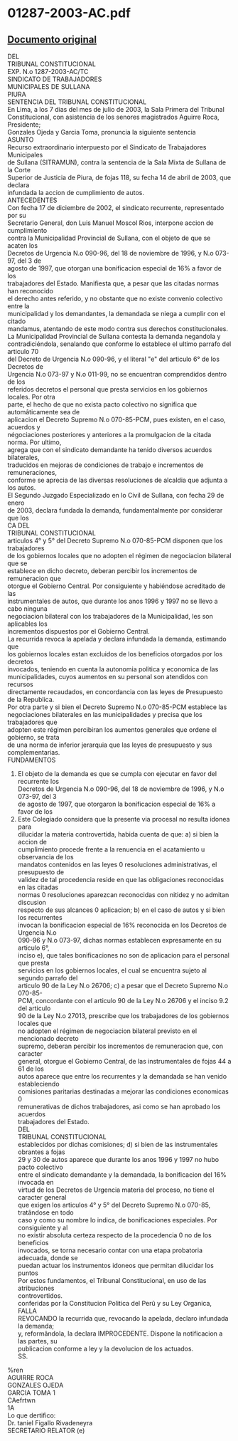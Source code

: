 
01287-2003-AC.pdf
=================
  
[Documento original](https://tc.gob.pe/jurisprudencia/2003/01287-2003-AC.pdf)  
---  
DEL  
TRIBUNAL CONSTITUCIONAL  
EXP. N.o 1287-2003-AC/TC  
SINDICATO DE TRABAJADORES  
MUNICIPALES DE SULLANA  
PIURA  
SENTENCIA DEL TRIBUNAL CONSTITUCIONAL  
En Lima, a los 7 dias del mes de julio de 2003, la Sala Primera del Tribunal  
Constitucional, con asistencia de los senores magistrados Aguirre Roca, Presidente;  
Gonzales Ojeda y Garcia Toma, pronuncia la siguiente sentencia  
ASUNTO  
Recurso extraordinario interpuesto por el Sindicato de Trabajadores Municipales  
de Sullana (SITRAMUN), contra la sentencia de la Sala Mixta de Sullana de la Corte  
Superior de Justicia de Piura, de fojas 118, su fecha 14 de abril de 2003, que declara  
infundada la accion de cumplimiento de autos.  
ANTECEDENTES  
Con fecha 17 de diciembre de 2002, el sindicato recurrente, representado por su  
Secretario General, don Luis Manuel Moscol Rios, interpone accion de cumplimiento  
contra la Municipalidad Provincial de Sullana, con el objeto de que se acaten los  
Decretos de Urgencia N.o 090-96, del 18 de noviembre de 1996, y N.o 073-97, del 3 de  
agosto de 1997, que otorgan una bonificacion especial de 16% a favor de los  
trabajadores del Estado. Manifiesta que, a pesar que las citadas normas han reconocido  
el derecho antes referido, y no obstante que no existe convenio colectivo entre la  
municipalidad y los demandantes, la demandada se niega a cumplir con el citado  
mandamus, atentando de este modo contra sus derechos constitucionales.  
La Municipalidad Provincial de Sullana contesta la demanda negandola y  
contradiciéndola, senalando que conforme lo establece el ultimo parrafo del articulo 70  
del Decreto de Urgencia N.o 090-96, y el literal "e" del articulo 6° de los Decretos de  
Urgencia N.o 073-97 y N.o 011-99, no se encuentran comprendidos dentro de los  
referidos decretos el personal que presta servicios en los gobiernos locales. Por otra  
parte, el hecho de que no exista pacto colectivo no significa que automâticamente sea de  
aplicacion el Decreto Supremo N.o 070-85-PCM, pues existen, en el caso, acuerdos y  
négociaciones posteriores y anteriores a la promulgacion de la citada norma. Por ultimo,  
agrega que con el sindicato demandante ha tenido diversos acuerdos bilaterales,  
traducidos en mejoras de condiciones de trabajo e incrementos de remuneraciones,  
conforme se aprecia de las diversas resoluciones de alcaldia que adjunta a los autos.  
El Segundo Juzgado Especializado en lo Civil de Sullana, con fecha 29 de enero  
de 2003, declara fundada la demanda, fundamentalmente por considerar que los  
CA DEL  
TRIBUNAL CONSTITUCIONAL  
articulos 4° y 5° del Decreto Supremo N.o 070-85-PCM disponen que los trabajadores  
de los gobiernos locales que no adopten el régimen de negociacion bilateral que se  
establece en dicho decreto, deberan percibir los incrementos de remuneracion que  
otorgue el Gobierno Central. Por consiguiente y habiéndose acreditado de las  
instrumentales de autos, que durante los anos 1996 y 1997 no se llevo a cabo ninguna  
negociacion bilateral con los trabajadores de la Municipalidad, les son aplicables los  
incrementos dispuestos por el Gobierno Central.  
La recurrida revoca la apelada y declara infundada la demanda, estimando que  
los gobiernos locales estan excluidos de los beneficios otorgados por los decretos  
invocados, teniendo en cuenta la autonomia politica y economica de las  
municipalidades, cuyos aumentos en su personal son atendidos con recursos  
directamente recaudados, en concordancia con las leyes de Presupuesto de la Republica.  
Por otra parte y si bien el Decreto Supremo N.o 070-85-PCM establece las  
negociaciones bilaterales en las municipalidades y precisa que los trabajadores que  
adopten este régimen percibiran los aumentos generales que ordene el gobierno, se trata  
de una norma de inferior jerarquia que las leyes de presupuesto y sus complementarias.  
FUNDAMENTOS  
1. El objeto de la demanda es que se cumpla con ejecutar en favor del recurrente los  
Decretos de Urgencia N.o 090-96, del 18 de noviembre de 1996, y N.o 073-97, del 3  
de agosto de 1997, que otorgaron la bonificacion especial de 16% a favor de los  
2. Este Colegiado considera que la presente via procesal no resulta idonea para  
dilucidar la materia controvertida, habida cuenta de que: a) si bien la accion de  
cumplimiento procede frente a la renuencia en el acatamiento u observancia de los  
mandatos contenidos en las leyes 0 resoluciones administrativas, el presupuesto de  
validez de tal procedencia reside en que las obligaciones reconocidas en las citadas  
normas 0 resoluciones aparezcan reconocidas con nitidez y no admitan discusion  
respecto de sus alcances 0 aplicacion; b) en el caso de autos y si bien los recurrentes  
invocan la bonificacion especial de 16% reconocida en los Decretos de Urgencia N.o  
090-96 y N.o 073-97, dichas normas establecen expresamente en su articulo 6°,  
inciso e), que tales bonificaciones no son de aplicacion para el personal que presta  
servicios en los gobiernos locales, el cual se encuentra sujeto al segundo parrafo del  
articulo 90 de la Ley N.o 26706; c) a pesar que el Decreto Supremo N.o 070-85-  
PCM, concordante con el articulo 90 de la Ley N.o 26706 y el inciso 9.2 del articulo  
90 de la Ley N.o 27013, prescribe que los trabajadores de los gobiernos locales que  
no adopten el régimen de negociacion bilateral previsto en el mencionado decreto  
supremo, deberan percibir los incrementos de remuneracion que, con caracter  
general, otorgue el Gobierno Central, de las instrumentales de fojas 44 a 61 de los  
autos aparece que entre los recurrentes y la demandada se han venido estableciendo  
comisiones paritarias destinadas a mejorar las condiciones economicas 0  
remunerativas de dichos trabajadores, asi como se han aprobado los acuerdos  
trabajadores del Estado.  
DEL  
TRIBUNAL CONSTITUCIONAL  
establecidos por dichas comisiones; d) si bien de las instrumentales obrantes a fojas  
29 y 30 de autos aparece que durante los anos 1996 y 1997 no hubo pacto colectivo  
entre el sindicato demandante y la demandada, la bonificacion del 16% invocada en  
virtud de los Decretos de Urgencia materia del proceso, no tiene el caracter general  
que exigen los articulos 4° y 5° del Decreto Supremo N.o 070-85, tratândose en todo  
caso y como su nombre lo indica, de bonificaciones especiales. Por consiguiente y al  
no existir absoluta certeza respecto de la procedencia 0 no de los beneficios  
invocados, se torna necesario contar con una etapa probatoria adecuada, donde se  
puedan actuar los instrumentos idoneos que permitan dilucidar los puntos  
Por estos fundamentos, el Tribunal Constitucional, en uso de las atribuciones  
controvertidos.  
conferidas por la Constitucion Politica del Perû y su Ley Organica,  
FALLA  
REVOCANDO la recurrida que, revocando la apelada, declaro infundada la demanda;  
y, reformândola, la declara IMPROCEDENTE. Dispone la notificacion a las partes, su  
publicacion conforme a ley y la devolucion de los actuados.  
SS.  
  
%ren  
AGUIRRE ROCA  
GONZALES OJEDA  
GARCIA TOMA 1  
CAefrtwn  
1A  
Lo que dertifico:  
Dr. taniel Figallo Rivadeneyra  
SECRETARIO RELATOR (e)